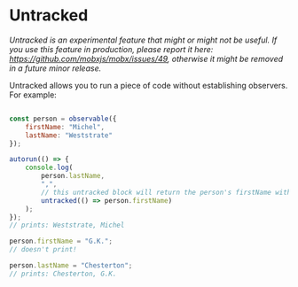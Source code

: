 # Untracked

*Untracked is an experimental feature that might or might not be useful. If you use this feature in production, please report it here:
https://github.com/mobxjs/mobx/issues/49, otherwise it might be removed in a future minor release.*

Untracked allows you to run a piece of code without establishing observers. For example:

```javascript

const person = observable({
	firstName: "Michel",
	lastName: "Weststrate"
});

autorun(() => {
	console.log(
		person.lastName,
		",",
		// this untracked block will return the person's firstName without establishing a dependency
		untracked(() => person.firstName)
	);		
});
// prints: Weststrate, Michel

person.firstName = "G.K.";
// doesn't print!

person.lastName = "Chesterton";
// prints: Chesterton, G.K.
```